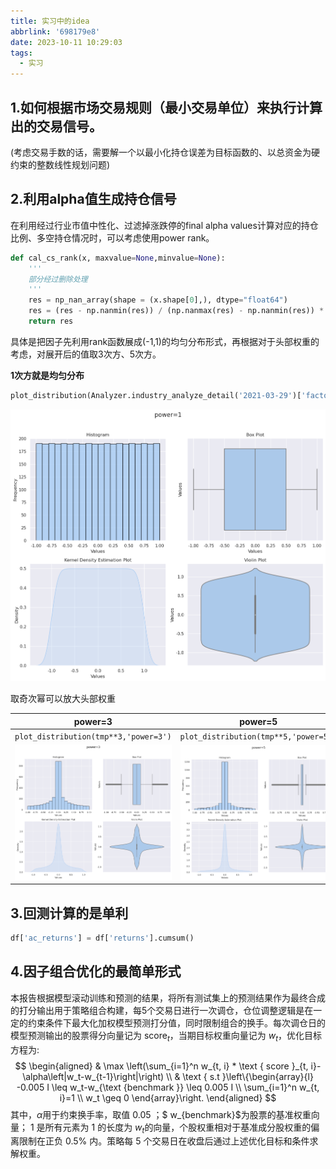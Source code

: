 ```yaml
---
title: 实习中的idea
abbrlink: '698179e8'
date: 2023-10-11 10:29:03
tags:
  - 实习
---
```

## 1.如何根据市场交易规则（最小交易单位）来执行计算出的交易信号。

(考虑交易手数的话，需要解一个以最小化持仓误差为目标函数的、以总资金为硬约束的整数线性规划问题)

## 2.利用alpha值生成持仓信号
在利用经过行业市值中性化、过滤掉涨跌停的final alpha values计算对应的持仓比例、多空持仓情况时，可以考虑使用power rank。
```python
def cal_cs_rank(x, maxvalue=None,minvalue=None):
    '''
    部分经过删除处理
    '''
    res = np_nan_array(shape = (x.shape[0],), dtype="float64")
    res = (res - np.nanmin(res)) / (np.nanmax(res) - np.nanmin(res)) * (maxvalue - minvalue) + minvalue
    return res  
```
具体是把因子先利用rank函数展成(-1,1)的均匀分布形式，再根据对于头部权重的考虑，对展开后的值取3次方、5次方。

**1次方就是均匀分布**

```python
plot_distribution(Analyzer.industry_analyze_detail('2021-03-29')['factor'].values,'power=1')
```



![1次](./实习中的idea/1次.png)

取奇次幂可以放大头部权重

| power=3                                   | power=5                                   |
| ----------------------------------------- | ----------------------------------------- |
| ```plot_distribution(tmp**3,'power=3')``` | ```plot_distribution(tmp**5,'power=5')``` |
| ![3次](./实习中的idea/3次.png)     | ![5次](./实习中的idea/5次.png)     |



## 3.回测计算的是单利

```python
df['ac_returns'] = df['returns'].cumsum()
```

## 4.因子组合优化的最简单形式

本报告根据模型滚动训练和预测的结果，将所有测试集上的预测结果作为最终合成的打分输出用于策略组合构建，每5个交易日进行一次调仓，仓位调整逻辑是在一定的约束条件下最大化加权模型预测打分值，同时限制组合的换手。每次调仓日的模型预测输出的股票得分向量记为 $\text{score}_{t}$，当期目标权重向量记为 $w_t$，优化目标方程为:
$$
\begin{aligned}
& \max \left(\sum_{i=1}^n w_{t, i} * \text { score }_{t, i}-\alpha\left|w_t-w_{t-1}\right|\right) \\
& \text { s.t }\left\{\begin{array}{l}
-0.005 I \leq w_t-w_{\text {benchmark }} \leq 0.005 I \\
\sum_{i=1}^n w_{t, i}=1 \\
w_t \geq 0
\end{array}\right.
\end{aligned}
$$
其中，$\alpha$用于约束换手率，取值 0.05 ；$ w_{benchmark}$为股票的基准权重向量； 1 是所有元素为 1 的长度为 $w_t$的向量，个股权重相对于基准成分股权重的偏离限制在正负 $0.5 \%$ 内。策略每 5 个交易日在收盘后通过上述优化目标和条件求解权重。